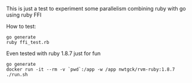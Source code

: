 This is just a test to experiment some parallelism combining ruby with go using ruby FFI

How to test:

```shell
go generate
ruby ffi_test.rb
```

Even tested with ruby 1.8.7 just for fun

```shell
go generate
docker run -it --rm -v `pwd`:/app -w /app nwtgck/rvm-ruby:1.8.7 ./run.sh
```

